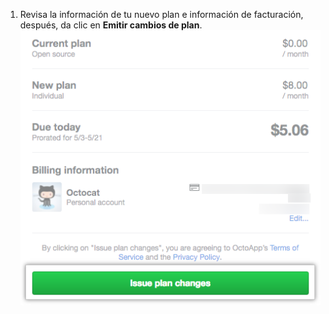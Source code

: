 1. Revisa la información de tu nuevo plan e información de facturación, después, da clic en **Emitir cambios de plan**. ![Resumen de tu plan anterior, plan nuevo, e información de facturación, y botón de emitir cambios de plan](/assets/images/help/marketplace/marketplace-issue-plan-changes.png)
